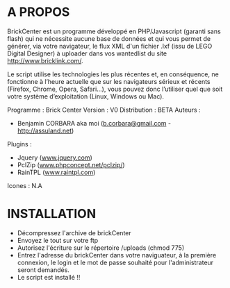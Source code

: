 A PROPOS
====

BrickCenter est un programme développé en PHP/Javascript (garanti sans flash) qui ne nécessite aucune base de données et qui vous permet de générer, via votre navigateur, le flux XML d'un fichier .lxf (issu de LEGO Digital Designer) à uploader dans vos wantedlist du site http://www.bricklink.com/.

Le script utilise les technologies les plus récentes et, en conséquence, ne fonctionne à l’heure actuelle que sur les navigateurs sérieux et récents (Firefox, Chrome, Opera, Safari...), vous pouvez donc l’utiliser quel que soit votre système d’exploitation (Linux, Windows ou Mac).


Programme : Brick Center
Version : V0
Distribution : BETA
Auteurs :   
- Benjamin CORBARA aka moi (b.corbara@gmail.com	-	http://assuland.net)

Plugins : 
- Jquery (www.jquery.com)
- PclZip (www.phpconcept.net/pclzip/)
- RainTPL (www.raintpl.com)
		  
Icones : N.A


INSTALLATION
====

- Décompressez l'archive de brickCenter
- Envoyez le tout sur votre ftp
- Autorisez l'écriture sur le répertoire /uploads (chmod 775)
- Entrez l'adresse du brickCenter dans votre naviguateur, à la première connexion, le login et le mot de passe souhaité pour l'administrateur seront demandés.
- Le script est installé !!
